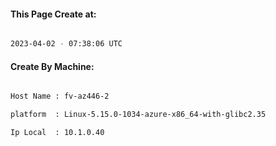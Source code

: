
   
#### This Page Create at:

```bash

2023-04-02 - 07:38:06 UTC

```

#### Create By Machine:

```bash

Host Name : fv-az446-2

platform  : Linux-5.15.0-1034-azure-x86_64-with-glibc2.35

Ip Local  : 10.1.0.40

```

